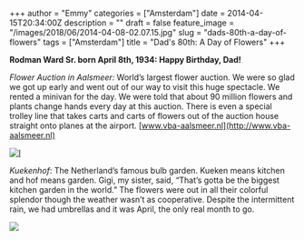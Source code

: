 +++
author = "Emmy"
categories = ["Amsterdam"]
date = 2014-04-15T20:34:00Z
description = ""
draft = false
feature_image = "/images/2018/06/2014-04-08-02.07.15.jpg"
slug = "dads-80th-a-day-of-flowers"
tags = ["Amsterdam"]
title = "Dad's 80th: A Day of Flowers"
+++


**Rodman Ward Sr. born April 8th, 1934: Happy Birthday, Dad!**

*Flower Auction in Aalsmeer:* World’s largest flower auction. We were so glad we got up early and went out of our way to visit this huge spectacle. We rented a minivan for the day. We were told that about 90 million flowers and plants change hands every day at this auction. There is even a special trolley line that takes carts and carts of flowers out of the auction house straight onto planes at the airport. [www.vba-aalsmeer.nl](http://www.vba-aalsmeer.nl)

[![I](/images/2014/04/2014-04-08-08.36.29-300x224.jpg)](/images/2014/04/2014-04-08-08.36.29.jpg)

*Kuekenhof*: The Netherland’s famous bulb garden. Kueken means kitchen and hof means garden. Gigi, my sister, said, “That’s gotta be the biggest kitchen garden in the world.” The flowers were out in all their colorful splendor though the weather wasn’t as cooperative. Despite the intermittent rain, we had umbrellas and it was April, the only real month to go.

[![](/images/2014/04/2014-04-08-10.48.08-300x224.jpg)](/images/2014/04/2014-04-08-10.48.08.jpg)

